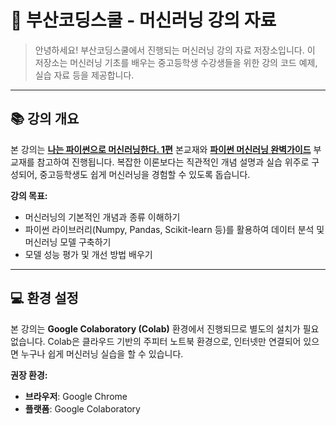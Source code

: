 # 🚀 부산코딩스쿨 - 머신러닝 강의 자료

> 안녕하세요\! 부산코딩스쿨에서 진행되는 머신러닝 강의 자료 저장소입니다. 이 저장소는 머신러닝 기초를 배우는 중고등학생 수강생들을 위한 강의 코드 예제, 실습 자료 등을 제공합니다.

-----

## 📚 강의 개요

본 강의는 **[나는 파이썬으로 머신러닝한다. 1편](https://product.kyobobook.co.kr/detail/S000061352066)** 본교재와 **[파이썬 머신러닝 완벽가이드](https://product.kyobobook.co.kr/detail/S000001766511)** 부교재를 참고하여 진행됩니다.
복잡한 이론보다는 직관적인 개념 설명과 실습 위주로 구성되어, 중고등학생도 쉽게 머신러닝을 경험할 수 있도록 돕습니다.

**강의 목표:**

  * 머신러닝의 기본적인 개념과 종류 이해하기
  * 파이썬 라이브러리(Numpy, Pandas, Scikit-learn 등)를 활용하여 데이터 분석 및 머신러닝 모델 구축하기
  * 모델 성능 평가 및 개선 방법 배우기

-----

## 💻 환경 설정

본 강의는 **Google Colaboratory (Colab)** 환경에서 진행되므로 별도의 설치가 필요 없습니다. Colab은 클라우드 기반의 주피터 노트북 환경으로, 인터넷만 연결되어 있으면 누구나 쉽게 머신러닝 실습을 할 수 있습니다.

**권장 환경:**

  * **브라우저**: Google Chrome
  * **플랫폼**: Google Colaboratory
